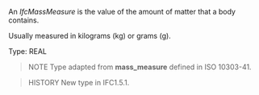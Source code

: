 An _IfcMassMeasure_ is the value of the amount of matter that a body contains.

<!-- end of short definition -->


Usually measured in kilograms (kg) or grams (g).

Type: REAL

> NOTE Type adapted from **mass_measure** defined in ISO 10303-41.

> HISTORY New type in IFC1.5.1.
